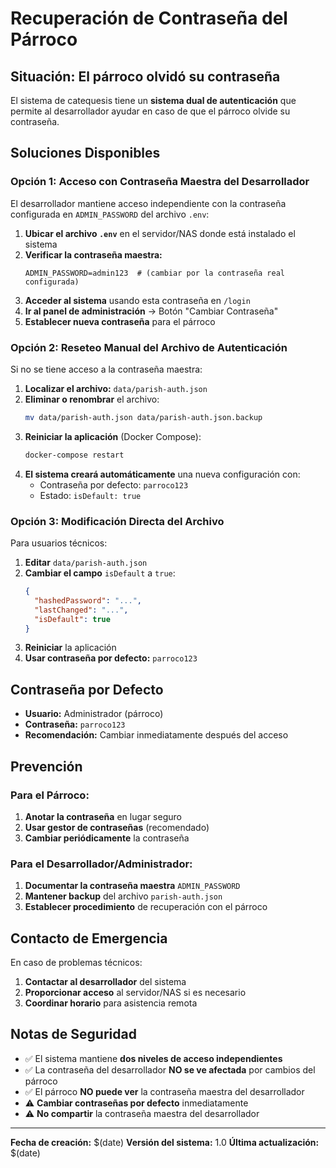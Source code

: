 # Recuperación de Contraseña del Párroco

## Situación: El párroco olvidó su contraseña

El sistema de catequesis tiene un **sistema dual de autenticación** que permite al desarrollador ayudar en caso de que el párroco olvide su contraseña.

## Soluciones Disponibles

### Opción 1: Acceso con Contraseña Maestra del Desarrollador

El desarrollador mantiene acceso independiente con la contraseña configurada en `ADMIN_PASSWORD` del archivo `.env`:

1. **Ubicar el archivo `.env`** en el servidor/NAS donde está instalado el sistema
2. **Verificar la contraseña maestra:**
   ```env
   ADMIN_PASSWORD=admin123  # (cambiar por la contraseña real configurada)
   ```
3. **Acceder al sistema** usando esta contraseña en `/login`
4. **Ir al panel de administración** → Botón "Cambiar Contraseña"
5. **Establecer nueva contraseña** para el párroco

### Opción 2: Reseteo Manual del Archivo de Autenticación

Si no se tiene acceso a la contraseña maestra:

1. **Localizar el archivo:** `data/parish-auth.json`
2. **Eliminar o renombrar** el archivo:
   ```bash
   mv data/parish-auth.json data/parish-auth.json.backup
   ```
3. **Reiniciar la aplicación** (Docker Compose):
   ```bash
   docker-compose restart
   ```
4. **El sistema creará automáticamente** una nueva configuración con:
   - Contraseña por defecto: `parroco123`
   - Estado: `isDefault: true`

### Opción 3: Modificación Directa del Archivo

Para usuarios técnicos:

1. **Editar** `data/parish-auth.json`
2. **Cambiar el campo** `isDefault` a `true`:
   ```json
   {
     "hashedPassword": "...",
     "lastChanged": "...",
     "isDefault": true
   }
   ```
3. **Reiniciar** la aplicación
4. **Usar contraseña por defecto:** `parroco123`

## Contraseña por Defecto

- **Usuario:** Administrador (párroco)
- **Contraseña:** `parroco123`
- **Recomendación:** Cambiar inmediatamente después del acceso

## Prevención

### Para el Párroco:
1. **Anotar la contraseña** en lugar seguro
2. **Usar gestor de contraseñas** (recomendado)
3. **Cambiar periódicamente** la contraseña

### Para el Desarrollador/Administrador:
1. **Documentar la contraseña maestra** `ADMIN_PASSWORD`
2. **Mantener backup** del archivo `parish-auth.json`
3. **Establecer procedimiento** de recuperación con el párroco

## Contacto de Emergencia

En caso de problemas técnicos:
1. **Contactar al desarrollador** del sistema
2. **Proporcionar acceso** al servidor/NAS si es necesario
3. **Coordinar horario** para asistencia remota

## Notas de Seguridad

- ✅ El sistema mantiene **dos niveles de acceso independientes**
- ✅ La contraseña del desarrollador **NO se ve afectada** por cambios del párroco
- ✅ El párroco **NO puede ver** la contraseña maestra del desarrollador
- ⚠️ **Cambiar contraseñas por defecto** inmediatamente
- ⚠️ **No compartir** la contraseña maestra del desarrollador

---

**Fecha de creación:** $(date)
**Versión del sistema:** 1.0
**Última actualización:** $(date)